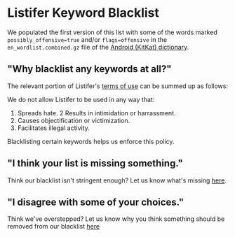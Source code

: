 # Listifer Keyword Blacklist

We populated the first version of this list with some of the words marked `possibly_offensive=true` and/or `flags=offensive` in the `en_wordlist.combined.gz` file of the [Android (KitKat) dictionary](https://android.googlesource.com/platform/packages/inputmethods/LatinIME/+/master/dictionaries/).

## "Why blacklist any keywords at all?"

The relevant portion of Listifer's [terms of use](https://listifer.com/terms) can be summed up as follows:

We do not allow Listifer to be used in any way that:

1. Spreads hate.
2  Results in intimidation or harrassment.
3. Causes objectification or victimization.
4. Facilitates illegal activity.

Blacklisting certain keywords helps us enforce this policy.

## "I think your list is missing something."

Think our blacklist isn't stringent enough? Let us know what's missing [here](https://github.com/studiohyperset/listifer-blacklist/issues/2).

## "I disagree with some of your choices." 

Think we've overstepped? Let us know why you think something should be removed from our blacklist [here](https://github.com/studiohyperset/listifer-blacklist/issues/1)

